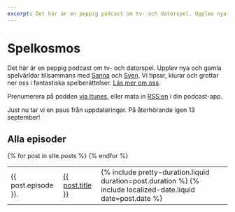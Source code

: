 ```yaml
---
excerpt: Det här är en peppig podcast om tv- och datorspel. Upplev nya och gamla spelvärldar tillsammans med Sanna och Sven. Vi tipsar, klurar och grottar ner oss i fantastiska spelberättelser.
---
```


# Spelkosmos

Det här är en peppig podcast om tv- och datorspel. Upplev nya och gamla spelvärldar tillsammans med [Sanna][4] och [Sven][5]. Vi tipsar, klurar och grottar ner oss i fantastiska spelberättelser. [Läs mer om oss][1].

Prenumerera på podden [via Itunes][2], eller mata in [RSS:en][3] i din podcast-app.

<p class="highlight" markdown="1">Just nu tar vi en paus från uppdateringar. På återhörande igen 13 september!</p>

## Alla episoder

<table id="all-episodes">
  {% for post in site.posts %}
    <tr>
    <td>{{ post.episode }}.</td>
      <td>
        <a href="{{ post.url }}">{{ post.title }}</a>
      </td>
      <td>
        {% include pretty-duration.liquid duration=post.duration %} <time datetime="{{ post.date | date: '%Y-%m-%d' }}">{% include localized-date.liquid date=post.date %}</time>
      </td>
    </tr>
  {% endfor %}
</table>

<script>
(function () {
  var browserIsSupported = 'classList' in document.documentElement && 'closest' in document.documentElement && 'querySelector' in document && 'addEventListener' in document;

  if (!browserIsSupported) {
    return;
  }

  document.body.classList.add('js');

  var table = document.querySelector('#all-episodes');

  table.addEventListener('click', function (event) {
    var row = event.target.closest('tr');
    var firstLink = row && row.querySelector('a');

    if (firstLink) {
      firstLink.click();
    }
  });
}());
</script>

[1]: /om-oss/
[2]: https://itunes.apple.com/se/podcast/spelkosmos/id1074034373
[3]: /alla-episoder.rss
[4]: http://sannalund.se/
[5]: https://svendahlstrand.se/
[6]: https://www.facebook.com/spelkosmos/
[7]: https://www.instagram.com/spelkosmos/
